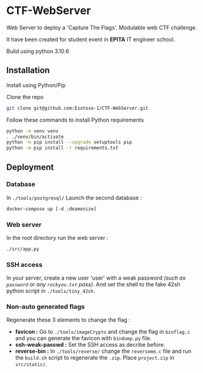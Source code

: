 
# CTF-WebServer

Web Server to deploy a 'Capture The Flags'.
Modulable web CTF challenge.

It have been created for student event in **EPITA** IT engineer school.

Build using python 3.10.6

## Installation

Install using Python/Pip

Clone the repo
```bash
git clone git@github.com:Ezotose-1/CTF-WebServer.git
```

Follow these commands to install Python requirements
```bash
python -m venv venv   
. ./venv/bin/activate
python -m pip install --upgrade setuptools pip
python -m pip install -r requirements.txt
```
## Deployment

### Database
In `./tools/postgresql/` Launch the second database :
```bash
docker-compose up [-d :deamonize]
```

### Web server
In the root directory run the web server :
```bash
./src/app.py
```

### SSH access
In your server, create a new user 'user' with a weak password *(such as `password` or any `rockyou.txt` pass)*. And set the shell to the fake 42sh python script in `./tools/tiny_42sh`.

### Non-auto generated flags
Regenerate these 3 elements to change the flag : 
 - **favicon :**
 Go to `./tools/imageCrypto` and change the flag in `binflag.c` and you can generate the favicon with `bindump.py` file.
 - **ssh-weak-passwd :**
 Set the SSH access as decribe before.
 - **reverse-bin :**
 In `./tools/reverse/` change the `reverseme.c` file and run the `build.sh` script to regenerate the `.zip`. Place `project.zip` in `src/static/`.

